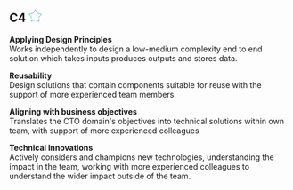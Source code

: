 ## C4 <img src="../images/empty-star.png" width="23px"/>

**Applying Design Principles**<br/>
Works independently to design a low-medium complexity end to end solution which takes inputs produces outputs and stores data.

**Reusability**<br/>
Design solutions that contain components suitable for reuse with the support of more experienced team members.

**Aligning with business objectives**<br/>
Translates the CTO domain's objectives into technical solutions within own team, with support of more experienced colleagues

**Technical Innovations**<br/>
Actively considers and champions new technologies, understanding the impact in the team, working with more experienced colleagues to understand the wider impact outside of the team.

